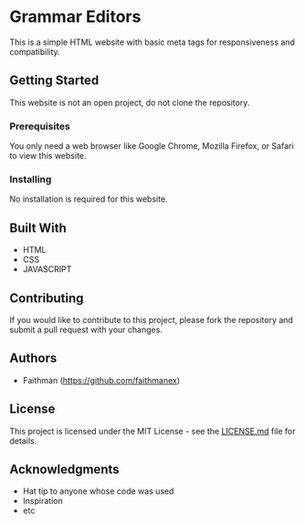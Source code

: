 # Grammar Editors

This is a simple HTML website with basic meta tags for responsiveness and compatibility.

## Getting Started

This website is not an open project, do not clone the repository.

### Prerequisites

You only need a web browser like Google Chrome, Mozilla Firefox, or Safari to view this website.

### Installing

No installation is required for this website.

## Built With

* HTML
* CSS
* JAVASCRIPT

## Contributing

If you would like to contribute to this project, please fork the repository and submit a pull request with your changes.

## Authors

* Faithman (https://github.com/faithmanex)

## License

This project is licensed under the MIT License - see the [LICENSE.md](LICENSE.md) file for details.

## Acknowledgments

* Hat tip to anyone whose code was used
* Inspiration
* etc
